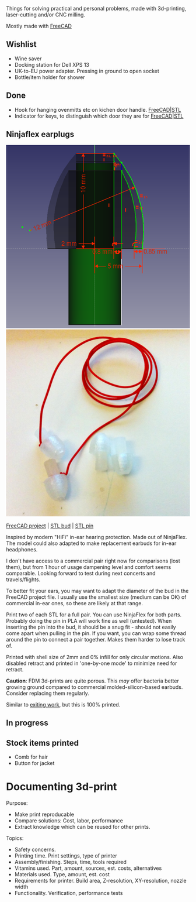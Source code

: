 Things for solving practical and personal problems,
made with 3d-printing, laser-cutting and/or CNC milling.

Mostly made with [FreeCAD](http://www.freecadweb.org/)

Wishlist
--------

* Wine saver
* Docking station for Dell XPS 13
* UK-to-EU power adapter. Pressing in ground to open socket
* Bottle/item holder for shower

Done
-----

* Hook for hanging ovenmitts etc on kichen door handle.
[FreeCAD](./handle-hook.fcstd)|[STL](./handle-hook.stl)
* Indicator for keys, to distinguish which door they are for
[FreeCAD](./triowing-keycap-identifier.fcstd)|[STL](./triowing-keycap-identifier.stl)

## Ninjaflex earplugs

![Model](./doc/earplugs-model.png)
![First test pieces](./doc/earplugs-printed.jpg)

[FreeCAD project](./earplugs.fcstd) | [STL bud](./export/earplugs-bud-2.stl) | [STL pin](./export/earplugs-pin-4.stl)

Inspired by modern "HiFi" in-ear hearing protection. Made out of NinjaFlex.
The model could also adapted to make replacement earbuds for in-ear headphones.

I don't have access to a commercial pair right now for comparisons (lost them),
but from 1 hour of usage dampening level and comfort seems comparable.
Looking forward to test during next concerts and travels/flights.

To better fit your ears, you may want to adapt the diameter of the bud in the FreeCAD project file.
I usually use the smallest size (medium can be OK) of commercial in-ear ones, so these are likely at that range.

Print two of each STL for a full pair. You can use NinjaFlex for both parts.
Probably doing the pin in PLA will work fine as well (untested).
When inserting the pin into the bud, it should be a snug fit - should not easily come apart when pulling in the pin.
If you want, you can wrap some thread around the pin to connect a pair together. Makes them harder to lose track of.

Printed with shell size of 2mm and 0% infill for only circular motions.
Also disabled retract and printed in 'one-by-one mode' to minimize need for retract.

**Caution**: FDM 3d-prints are quite porous. This *may* offer bacteria better growing ground
compared to commercial molded-silicon-based earbuds. Consider replacing them regularly.


Similar to [exiting work](http://www.thingiverse.com/thing:484562/#files), but this is 100% printed.

## In progress



Stock items printed
----------

* Comb for hair
* Button for jacket


Documenting 3d-print
=======
Purpose:

* Make print reproducable
* Compare solutions: Cost, labor, performance
* Extract knowledge which can be reused for other prints.

Topics:

* Safety concerns.
* Printing time. Print settings, type of printer
* Assembly/finishing. Steps, time, tools required
* Vitamins used. Part, amount, sources, est. costs, alternatives
* Materials used. Type, amount, est. cost
* Requirements for printer. Build area, Z-resolution, XY-resolution, nozzle width
* Functionality. Verification, performance tests
